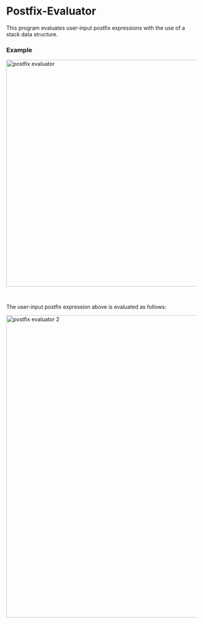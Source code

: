 # Postfix-Evaluator

This program evaluates user-input postfix expressions with the use of a stack data structure.

### Example

<img width="600" alt="postfix evaluator" src="https://github.com/mclaughlinryan/Postfix-Evaluator/assets/150348966/2f9ba45f-dafd-4f93-b852-2309c217d50d">

&nbsp;

The user-input postfix expression above is evaluated as follows:

<img width="800" alt="postfix evaluator 2" src="https://github.com/mclaughlinryan/Postfix-Evaluator/assets/150348966/80e6218c-a6f8-4fde-98df-3c0a2643520f">

